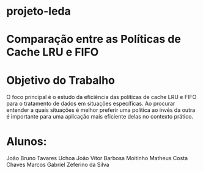 # projeto-leda

# Comparação entre as Políticas de Cache LRU e FIFO

# Objetivo do Trabalho

O foco principal é o estudo da eficiência das políticas de cache LRU e FIFO para o tratamento de dados em situações específicas. Ao procurar entender a quais situações é melhor preferir uma política ao invés da outra é importante para uma aplicação mais eficiente delas no contexto prático.

# Alunos:
João Bruno Tavares Uchoa
João Vitor Barbosa Moitinho
Matheus Costa Chaves
Marcos Gabriel Zeferino da Silva

